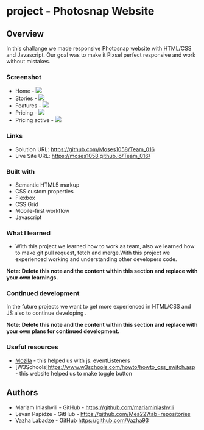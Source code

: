 # project - Photosnap Website

## Overview

In this challange we made responsive Photosnap  website with HTML/CSS and Javascript.
Our goal was to make it Pixsel perfect responsive and work without mistakes.

### Screenshot

- Home - ![](./assets/screenshots/home.png)
- Stories - ![](./assets/screenshots/stories.png)
- Features - ![](./assets/screenshots/features.png)
- Pricing - ![](./assets/screenshots/pricing.png)
- Pricing active - ![](./assets/screenshots/pricing-active.png)

### Links

- Solution URL: https://github.com/Moses1058/Team_016
- Live Site URL: https://moses1058.github.io/Team_016/

### Built with

- Semantic HTML5 markup
- CSS custom properties
- Flexbox
- CSS Grid
- Mobile-first workflow
- Javascript

### What I learned
- With this project we learned how to work as team, also we learned how to make git pull request, fetch and merge.With this project we experienced working and understanding other developers code.

**Note: Delete this note and the content within this section and replace with your own learnings.**

### Continued development

In the future projects we want to get more experienced in HTML/CSS and JS also to continue developing .

**Note: Delete this note and the content within this section and replace with your own plans for continued development.**

### Useful resources

- [Mozila](https://developer.mozilla.org/en-US/docs/Web/API/EventTarget/addEventListener) - this helped us with js. eventListeners
- [W3Schools]https://www.w3schools.com/howto/howto_css_switch.asp - this website helped us to make toggle button

## Authors

- Mariam Iniashvili - GitHub - https://github.com/mariaminiashvili
- Levan Papidze - GitHub - https://github.com/Mea22?tab=repositories
- Vazha Labadze - GitHub https://github.com/Vazha93
